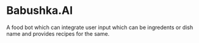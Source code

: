 # Babushka.AI
A food bot which can integrate user input which can be ingredents or dish name and provides recipes for the same.
